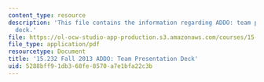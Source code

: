 ```yaml
---
content_type: resource
description: 'This file contains the information regarding ADDO: team presentation
  deck.'
file: https://ol-ocw-studio-app-production.s3.amazonaws.com/courses/15-232-business-model-innovation-global-health-in-frontier-markets-fall-2013/5288bff91db368fe8570a7e1bfa22c3b_MIT15_232F13_t1_presentatn.pdf
file_type: application/pdf
resourcetype: Document
title: '15.232 Fall 2013 ADDO: Team Presentation Deck'
uid: 5288bff9-1db3-68fe-8570-a7e1bfa22c3b
---
```

